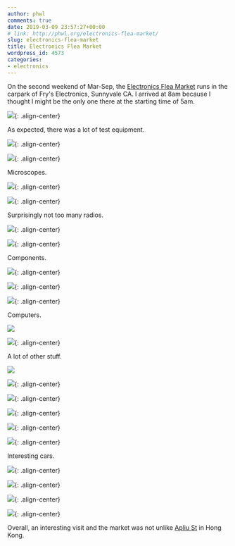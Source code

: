```yaml
---
author: phwl
comments: true
date: 2019-03-09 23:57:27+00:00
# link: http://phwl.org/electronics-flea-market/
slug: electronics-flea-market
title: Electronics Flea Market
wordpress_id: 4573
categories:
- electronics
---
```





On the second weekend of Mar-Sep, the [Electronics Flea Market](https://www.electronicsfleamarket.com/) runs in the carpark of Fry's Electronics, Sunnyvale CA. I arrived at 8am because I thought I might be the only one there at the starting time of 5am.





![](/assets/images/2019/03/IMG_0335-1024x682.jpg){: .align-center}



<!-- more -->





As expected, there was a lot of test equipment.





![](/assets/images/2019/03/IMG_0308-1024x682.jpg){: .align-center}



![](/assets/images/2019/03/IMG_0324-1024x682.jpg){: .align-center}





Microscopes.





![](/assets/images/2019/03/IMG_0348-1024x682.jpg){: .align-center}



![](/assets/images/2019/03/IMG_0332-682x1024.jpg){: .align-center}





Surprisingly not too many radios.





![](/assets/images/2019/03/IMG_0315-1024x682.jpg){: .align-center}



![](/assets/images/2019/03/IMG_0341-1024x682.jpg){: .align-center}





Components.





![](/assets/images/2019/03/IMG_0309-1024x682.jpg){: .align-center}



![](/assets/images/2019/03/IMG_0296-1024x682.jpg){: .align-center}



![](/assets/images/2019/03/IMG_0337-1024x682.jpg){: .align-center}





Computers.





![](/assets/images/2019/03/IMG_0301-1024x682.jpg)



![](/assets/images/2019/03/IMG_0317-1024x682.jpg){: .align-center}





A lot of other stuff.





![](/assets/images/2019/03/IMG_0338-1-682x1024.jpg)



![](/assets/images/2019/03/IMG_0311-1024x682.jpg){: .align-center}



![](/assets/images/2019/03/IMG_0339-1024x682.jpg){: .align-center}



![](/assets/images/2019/03/IMG_0342-1024x682.jpg){: .align-center}



![](/assets/images/2019/03/IMG_0316-1024x682.jpg){: .align-center}



![](/assets/images/2019/03/IMG_0322-1024x682.jpg){: .align-center}





Interesting cars.





![](/assets/images/2019/03/IMG_0353-1024x682.jpg){: .align-center}



![](/assets/images/2019/03/IMG_0355-1024x682.jpg){: .align-center}



![](/assets/images/2019/03/IMG_0346-1024x682.jpg){: .align-center}



![](/assets/images/2019/03/IMG_0340-1024x682.jpg){: .align-center}





Overall, an interesting visit and the market was not unlike [Apliu St](http://www.discoverhongkong.com/us/shop/where-to-shop/street-markets-and-shopping-streets/apliu-street-flea-market.jsp) in Hong Kong.



